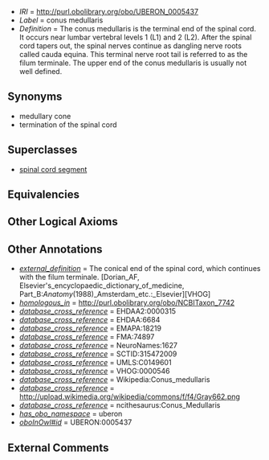  * *IRI* = http://purl.obolibrary.org/obo/UBERON_0005437
 * *Label* = conus medullaris
 * *Definition* = The conus medullaris is the terminal end of the spinal cord. It occurs near lumbar vertebral levels 1 (L1) and 2 (L2). After the spinal cord tapers out, the spinal nerves continue as dangling nerve roots called cauda equina. This terminal nerve root tail is referred to as the filum terminale. The upper end of the conus medullaris is usually not well defined.

## Synonyms

 * medullary cone
 * termination of the spinal cord

## Superclasses

 * [spinal cord segment](../../UBERON/44/UBERON_0005844.md)

## Equivalencies


## Other Logical Axioms


## Other Annotations

 * *[external_definition](../../UBPROP/01/UBPROP_0000001.md)* = The conical end of the spinal cord, which continues with the filum terminale. [Dorian_AF, Elsevier's_encyclopaedic_dictionary_of_medicine, Part_B:_Anatomy_(1988)_Amsterdam_etc.:_Elsevier][VHOG]
 * *[homologous_in](../../core#homologous/in/core#homologous_in.md)* = http://purl.obolibrary.org/obo/NCBITaxon_7742
 * *[database_cross_reference](../../ef/oboInOwl#hasDbXref.md)* = EHDAA2:0000315
 * *[database_cross_reference](../../ef/oboInOwl#hasDbXref.md)* = EHDAA:6684
 * *[database_cross_reference](../../ef/oboInOwl#hasDbXref.md)* = EMAPA:18219
 * *[database_cross_reference](../../ef/oboInOwl#hasDbXref.md)* = FMA:74897
 * *[database_cross_reference](../../ef/oboInOwl#hasDbXref.md)* = NeuroNames:1627
 * *[database_cross_reference](../../ef/oboInOwl#hasDbXref.md)* = SCTID:315472009
 * *[database_cross_reference](../../ef/oboInOwl#hasDbXref.md)* = UMLS:C0149601
 * *[database_cross_reference](../../ef/oboInOwl#hasDbXref.md)* = VHOG:0000546
 * *[database_cross_reference](../../ef/oboInOwl#hasDbXref.md)* = Wikipedia:Conus_medullaris
 * *[database_cross_reference](../../ef/oboInOwl#hasDbXref.md)* = http://upload.wikimedia.org/wikipedia/commons/f/f4/Gray662.png
 * *[database_cross_reference](../../ef/oboInOwl#hasDbXref.md)* = ncithesaurus:Conus_Medullaris
 * *[has_obo_namespace](../../ce/oboInOwl#hasOBONamespace.md)* = uberon
 * *[oboInOwl#id](../../id/oboInOwl#id.md)* = UBERON:0005437

## External Comments

